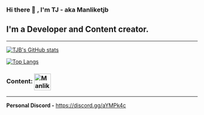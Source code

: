 ### Hi there 👋 , I'm TJ - aka **Manliketjb**

## I'm a Developer and Content creator.

---

[![TJB's GitHub stats](https://github-readme-stats.vercel.app/api?username=Manliketjb&theme=radical)](https://github.com/Manliketjb)

[![Top Langs](https://github-readme-stats.vercel.app/api/top-langs/?username=Manliketjb&layout=compact&theme=radical)](https://github.com/Manliketjb)

### Content: [<img align="center" alt="Manliketjb | YouTube" width="44px" src="https://cdn.jsdelivr.net/npm/simple-icons@v3/icons/youtube.svg" />][youtube]

---

[youtube]: https://www.youtube.com/channel/UCt5o-uXBUG9d2d4kQbgZzBg

**Personal Discord -**
https://discord.gg/aYMPk4c
